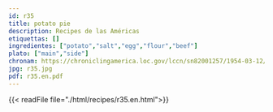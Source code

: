 ```yaml
---
id: r35
title: potato pie
description: Recipes de las Américas
etiquettas: []
ingredientes: ["potato","salt","egg","flour","beef"]
plato: ["main","side"]
chronam: https://chroniclingamerica.loc.gov/lccn/sn82001257/1954-03-12/ed-1/seq-4/
jpg: r35.jpg
pdf: r35.en.pdf
---
```


{{< readFile file="./html/recipes/r35.en.html">}}
